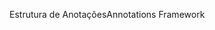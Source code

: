 <span data-ttu-id="c751d-101">Estrutura de Anotações</span><span class="sxs-lookup"><span data-stu-id="c751d-101">Annotations Framework</span></span>